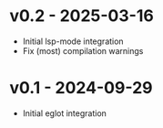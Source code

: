 # v0.2 - 2025-03-16

- Initial lsp-mode integration
- Fix (most) compilation warnings

# v0.1 - 2024-09-29

- Initial eglot integration
